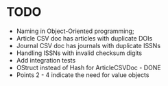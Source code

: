 TODO
======
 - Naming in Object-Oriented programming;
 - Article CSV doc has articles with duplicate DOIs
 - Journal CSV doc has journals with duplicate ISSNs
 - Handling ISSNs with invalid checksum digits
 - Add integration tests
 - OStruct instead of Hash for ArticleCSVDoc - DONE
 - Points 2 - 4 indicate the need for value objects